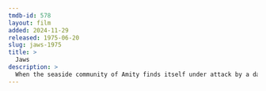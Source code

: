 ```yaml
---
tmdb-id: 578
layout: film
added: 2024-11-29
released: 1975-06-20
slug: jaws-1975
title: >
  Jaws
description: >
  When the seaside community of Amity finds itself under attack by a dangerous great white shark, the town's chief of police, a young marine biologist, and a grizzled hunter embark on a desperate quest to destroy the beast before it strikes again.
---
```

